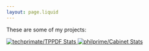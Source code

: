 ```yaml
---
layout: page.liquid
---
```


These are some of my projects:

<a href="https://github.com/techprimate/TPPDF">
    <img src="https://github-readme-stats.vercel.app/api/pin/?username=techprimate&repo=TPPDF" alt="techprimate/TPPDF Stats"/>
</a>
<a href="https://github.com/philprime/Cabinet">
    <img src="https://github-readme-stats.vercel.app/api/pin/?username=philprime&repo=Cabinet" alt="philprime/Cabinet Stats"/>
</a>
